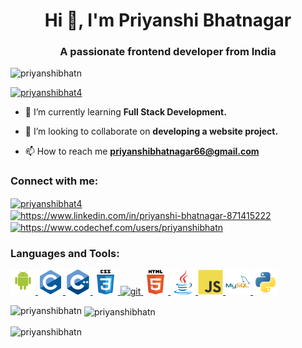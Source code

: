 
<h1 align="center">Hi 👋, I'm Priyanshi Bhatnagar</h1>
<h3 align="center">A passionate frontend developer from India</h3>


<p align="left"> <img src="https://komarev.com/ghpvc/?username=priyanshibhatn&label=Profile%20views&color=0e75b6&style=flat" alt="priyanshibhatn" /> </p>

<p align="left"> <a href="https://twitter.com/priyanshibhat4" target="blank"><img src="https://img.shields.io/twitter/follow/priyanshibhat4?logo=twitter&style=for-the-badge" alt="priyanshibhat4" /></a> </p>

- 🌱 I’m currently learning **Full Stack Development.**

- 👯 I’m looking to collaborate on **developing a website project.**

- 📫 How to reach me **priyanshibhatnagar66@gmail.com**

<h3 align="left">Connect with me:</h3>
<p align="left">
<a href="https://twitter.com/priyanshibhat4" target="blank"><img align="center" src="https://raw.githubusercontent.com/rahuldkjain/github-profile-readme-generator/master/src/images/icons/Social/twitter.svg" alt="priyanshibhat4" height="30" width="40" /></a>
<a href="https://linkedin.com/in/https://www.linkedin.com/in/priyanshi-bhatnagar-871415222" target="blank"><img align="center" src="https://raw.githubusercontent.com/rahuldkjain/github-profile-readme-generator/master/src/images/icons/Social/linked-in-alt.svg" alt="https://www.linkedin.com/in/priyanshi-bhatnagar-871415222" height="30" width="40" /></a>
<a href="https://www.codechef.com/users/https://www.codechef.com/users/priyanshibhatn" target="blank"><img align="center" src="https://cdn.jsdelivr.net/npm/simple-icons@3.1.0/icons/codechef.svg" alt="https://www.codechef.com/users/priyanshibhatn" height="30" width="40" /></a>
</p>

<h3 align="left">Languages and Tools:</h3>
<p align="left"> <a href="https://developer.android.com" target="_blank" rel="noreferrer"> <img src="https://raw.githubusercontent.com/devicons/devicon/master/icons/android/android-original-wordmark.svg" alt="android" width="40" height="40"/> </a> <a href="https://www.cprogramming.com/" target="_blank" rel="noreferrer"> <img src="https://raw.githubusercontent.com/devicons/devicon/master/icons/c/c-original.svg" alt="c" width="40" height="40"/> </a> <a href="https://www.w3schools.com/cpp/" target="_blank" rel="noreferrer"> <img src="https://raw.githubusercontent.com/devicons/devicon/master/icons/cplusplus/cplusplus-original.svg" alt="cplusplus" width="40" height="40"/> </a> <a href="https://www.w3schools.com/css/" target="_blank" rel="noreferrer"> <img src="https://raw.githubusercontent.com/devicons/devicon/master/icons/css3/css3-original-wordmark.svg" alt="css3" width="40" height="40"/> </a> <a href="https://git-scm.com/" target="_blank" rel="noreferrer"> <img src="https://www.vectorlogo.zone/logos/git-scm/git-scm-icon.svg" alt="git" width="40" height="40"/> </a> <a href="https://www.w3.org/html/" target="_blank" rel="noreferrer"> <img src="https://raw.githubusercontent.com/devicons/devicon/master/icons/html5/html5-original-wordmark.svg" alt="html5" width="40" height="40"/> </a> <a href="https://www.java.com" target="_blank" rel="noreferrer"> <img src="https://raw.githubusercontent.com/devicons/devicon/master/icons/java/java-original.svg" alt="java" width="40" height="40"/> </a> <a href="https://developer.mozilla.org/en-US/docs/Web/JavaScript" target="_blank" rel="noreferrer"> <img src="https://raw.githubusercontent.com/devicons/devicon/master/icons/javascript/javascript-original.svg" alt="javascript" width="40" height="40"/> </a>  <a href="https://www.mysql.com/" target="_blank" rel="noreferrer"> <img src="https://raw.githubusercontent.com/devicons/devicon/master/icons/mysql/mysql-original-wordmark.svg" alt="mysql" width="40" height="40"/> </a> <a href="https://www.python.org" target="_blank" rel="noreferrer"> <img src="https://raw.githubusercontent.com/devicons/devicon/master/icons/python/python-original.svg" alt="python" width="40" height="40"/> </a> </p>

<p><img align="left" src="https://github-readme-stats.vercel.app/api/top-langs?username=priyanshibhatn&show_icons=true&locale=en&layout=compact" alt="priyanshibhatn" /></p>

<p>&nbsp;<img align="center" src="https://github-readme-stats.vercel.app/api?username=priyanshibhatn&show_icons=true&locale=en" alt="priyanshibhatn" /></p>

<p><img align="center" src="https://github-readme-streak-stats.herokuapp.com/?user=priyanshibhatn&" alt="priyanshibhatn" /></p>

